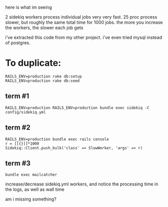 here is what im seeing

2 sidekiq workers process individual jobs very very fast. 25 proc process slower, but roughly the same total time for 1000 jobs.
the more you increase the workers, the slower each job gets

i've extracted this code from my other project. i've even tried mysql instead of postgres.

# To duplicate:

```
RAILS_ENV=production rake db:setup
RAILS_ENV=production rake db:seed
```

## term #1

```
RAILS_ENV=production RAILS_ENV=production bundle exec sidekiq -C config/sidekiq.yml
```

## term #2

```
RAILS_ENV=production bundle exec rails console
r = [[{}]]*1000
Sidekiq::Client.push_bulk('class' => SlowWorker, 'args' => r)
```

## term #3
```
bundle exec mailcatcher
```

increase/decrease sidekiq.yml workers, and notice the processing time in the logs, as well as wall time

am i missing something?
